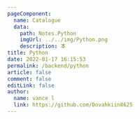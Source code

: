 ```yaml
---
pageComponent:
  name: Catalogue
  data:
    path: Notes.Python
    imgUrl: ../../img/Python.png
    description: 本
title: Python
date: 2022-01-17 16:15:53
permalink: /backend/python
article: false
comment: false
editLink: false
author:
  name: vance l
  link: https://github.com/Dovahkiin8625
---
```

